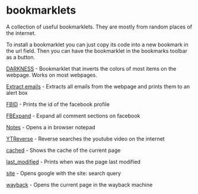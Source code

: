 # bookmarklets
A collection of useful bookmarklets. They are mostly from random places of the internet.

To install a bookmarklet you can just copy its code into a new bookmark in the url field. Then you can have the bookmarklet in the bookmarks toolbar as a button. 

[DARKNESS](DARKNESS) - Bookmarklet that inverts the colors of most items on the webpage. Works on most webpages.

[Extract emails](extract_emails) - Extracts all emails from the webpage and prints them to an alert box

[FBID](FBID) - Prints the id of the facebook profile

[FBExpand](FBExpand) - Expand all comment sections on facebook

[Notes](Notes) - Opens a in browser notepad

[YTReverse](YTReverse) - Reverse searches the youtube video on the internet

[cached](cached) - Shows the cache of the current page

[last_modified](last_modified) - Prints when was the page last modified

[site](site) - Opens google with the site:<current site> search query

[wayback](wayback) - Opens the current page in the wayback machine

